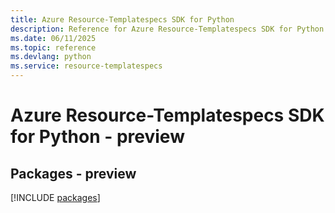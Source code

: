 ```yaml
---
title: Azure Resource-Templatespecs SDK for Python
description: Reference for Azure Resource-Templatespecs SDK for Python
ms.date: 06/11/2025
ms.topic: reference
ms.devlang: python
ms.service: resource-templatespecs
---
```

# Azure Resource-Templatespecs SDK for Python - preview
## Packages - preview
[!INCLUDE [packages](resource-templatespecs-index.md)]